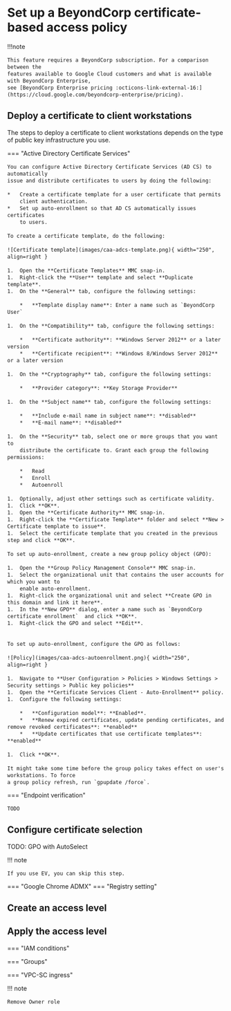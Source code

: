 # Set up a BeyondCorp certificate-based access policy

!!!note

    This feature requires a BeyondCorp subscription. For a comparison between the
    features available to Google Cloud customers and what is available with BeyondCorp Enterprise,
    see [BeyondCorp Enterprise pricing :octicons-link-external-16:](https://cloud.google.com/beyondcorp-enterprise/pricing).

## Deploy a certificate to client workstations

The steps to deploy a certificate to client workstations depends on the type
of public key infrastructure you use.

=== "Active Directory Certificate Services"

    You can configure Active Directory Certificate Services (AD CS) to automatically
    issue and distribute certificates to users by doing the following:
    
    *   Create a certificate template for a user certificate that permits
        client authentication.
    *   Set up auto-enrollment so that AD CS automatically issues certificates
        to users.

    To create a certificate template, do the following:

    ![Certificate template](images/caa-adcs-template.png){ width="250", align=right }

    1.  Open the **Certificate Templates** MMC snap-in.
    1.  Right-click the **User** template and select **Duplicate template**.
    1.  On the **General** tab, configure the following settings:

        *   **Template display name**: Enter a name such as `BeyondCorp User`
        
    1.  On the **Compatibility** tab, configure the following settings:

        *   **Certificate authority**: **Windows Server 2012** or a later version
        *   **Certificate recipient**: **Windows 8/Windows Server 2012** or a later version
        
    1.  On the **Cryptography** tab, configure the following settings:

        *   **Provider category**: **Key Storage Provider**
        
    1.  On the **Subject name** tab, configure the following settings:

        *   **Include e-mail name in subject name**: **disabled**
        *   **E-mail name**: **disabled**

    1.  On the **Security** tab, select one or more groups that you want to
        distribute the certificate to. Grant each group the following permissions:
        
        *   Read
        *   Enroll
        *   Autoenroll

    1.  Optionally, adjust other settings such as certificate validity.
    1.  Click **OK**.
    1.  Open the **Certificate Authority** MMC snap-in.
    1.  Right-click the **Certificate Template** folder and select **New > Certificate template to issue**.
    1.  Select the certificate template that you created in the previous step and click **OK**.
    
    To set up auto-enrollment, create a new group policy object (GPO):

    1.  Open the **Group Policy Management Console** MMC snap-in.
    1.  Select the organizational unit that contains the user accounts for which you want to
        enable auto-enrollment.
    1.  Right-click the organizational unit and select **Create GPO in this domain and link it here**.
    1.  In the **New GPO** dialog, enter a name such as `BeyondCorp certificate enrollment`  and click **OK**.
    1.  Right-click the GPO and select **Edit**.


    To set up auto-enrollment, configure the GPO as follows:

    ![Policy](images/caa-adcs-autoenrollment.png){ width="250", align=right }

    1.  Navigate to **User Configuration > Policies > Windows Settings > Security settings > Public key policies**
    1.  Open the **Certificate Services Client - Auto-Enrollment** policy.
    1.  Configure the following settings:

        *   **Configuration model**: **Enabled**.
        *   **Renew expired certificates, update pending certificates, and remove revoked certificates**: **enabled**
        *   **Update certificates that use certificate templates**: **enabled**
        
    1.  Click **OK**.

    It might take some time before the group policy takes effect on user's workstations. To force
    a group policy refresh, run `gpupdate /force`.


=== "Endpoint verification"

    TODO

## Configure certificate selection

TODO: GPO with AutoSelect

!!! note

    If you use EV, you can skip this step.

=== "Google Chrome ADMX"
=== "Registry setting"


## Create an access level

## Apply the access level

=== "IAM conditions"

=== "Groups"

=== "VPC-SC ingress"

!!! note

    Remove Owner role